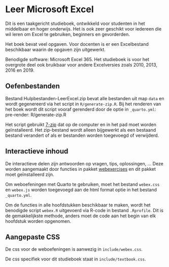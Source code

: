 # Leer Microsoft Excel

Dit is een taakgericht studieboek, ontwikkeld voor studenten in het middelbaar en hoger onderwijs. Het is ook zeer geschikt voor iedereen die wil leren om Excel te gebruiken, beginners en gevorderden.

Het boek bevat veel opgaven. Voor docenten is er een Excelbestand beschikbaar waarin de opgaven zijn uitgewerkt.

Benodigde software: Microsoft Excel 365. Het studieboek is voor het overgrote deel ook bruikbaar voor andere Excelversies zoals 2010, 2013, 2016 en 2019.

## Oefenbestanden

Bestand Hulpbestanden-LeerExcel.zip bevat alle bestanden uit map `data` en wordt gegenereerd via het script in `R/generate-zip.R`. Bij het renderen van het boek wordt dit script vooraf gerenderd door de optie in `_quarto.yml`: pre-render: R/generate-zip.R

Het script gebruikt [7-zip](https://www.7-zip.org/) dat op de computer en in het pad moet worden geïnstalleerd. Het zip-bestand wordt alleen bijgewerkt als een bestaand bestand verandert of als er bestanden worden toegevoegd of verwijderd.

## Interactieve inhoud

De interactieve delen zijn antwoorden op vragen, tips, oplossingen, ... Deze worden aangemaakt door functies in pakket [webexercises](https://psyteachr.github.io/webexercises/) en dit pakket moet geïnstalleerd zijn.

Om weboefeningen met Quarto te gebruiken, moet het bestand `webex.css` en `webex.js` worden toegevoegd aan de html format optie in het bestand `_quarto.yml`.

Om de functies in alle hoofdstukken beschikbaar te maken, wordt het benodigde script `webex.R` uitgevoerd via R-code in bestand `.Rprofile`. Dit is de gemakkelijkste methode, anders moet de code aan het begin van elk hoofdstuk worden opgenomen.

## Aangepaste CSS

De css voor de weboefeningen is aanwezig in `include/webex.css`.

De css specifiek voor dit studieboek staat in `include/textbook.css`.
